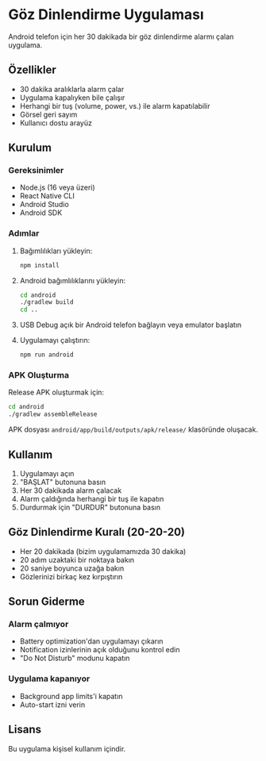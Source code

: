 # Göz Dinlendirme Uygulaması

Android telefon için her 30 dakikada bir göz dinlendirme alarmı çalan uygulama.

## Özellikler

- 30 dakika aralıklarla alarm çalar
- Uygulama kapalıyken bile çalışır
- Herhangi bir tuş (volume, power, vs.) ile alarm kapatılabilir
- Görsel geri sayım
- Kullanıcı dostu arayüz

## Kurulum

### Gereksinimler

- Node.js (16 veya üzeri)
- React Native CLI
- Android Studio
- Android SDK

### Adımlar

1. Bağımlılıkları yükleyin:
   ```bash
   npm install
   ```

2. Android bağımlılıklarını yükleyin:
   ```bash
   cd android
   ./gradlew build
   cd ..
   ```

3. USB Debug açık bir Android telefon bağlayın veya emulator başlatın

4. Uygulamayı çalıştırın:
   ```bash
   npm run android
   ```

### APK Oluşturma

Release APK oluşturmak için:

```bash
cd android
./gradlew assembleRelease
```

APK dosyası `android/app/build/outputs/apk/release/` klasöründe oluşacak.

## Kullanım

1. Uygulamayı açın
2. "BAŞLAT" butonuna basın
3. Her 30 dakikada alarm çalacak
4. Alarm çaldığında herhangi bir tuş ile kapatın
5. Durdurmak için "DURDUR" butonuna basın

## Göz Dinlendirme Kuralı (20-20-20)

- Her 20 dakikada (bizim uygulamamızda 30 dakika)
- 20 adım uzaktaki bir noktaya bakın
- 20 saniye boyunca uzağa bakın
- Gözlerinizi birkaç kez kırpıştırın

## Sorun Giderme

### Alarm çalmıyor
- Battery optimization'dan uygulamayı çıkarın
- Notification izinlerinin açık olduğunu kontrol edin
- "Do Not Disturb" modunu kapatın

### Uygulama kapanıyor
- Background app limits'i kapatın
- Auto-start izni verin

## Lisans

Bu uygulama kişisel kullanım içindir.